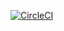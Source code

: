 [![CircleCI](https://circleci.com/gh/espebra/filebin2.svg?style=svg)](https://circleci.com/gh/espebra/filebin2)
